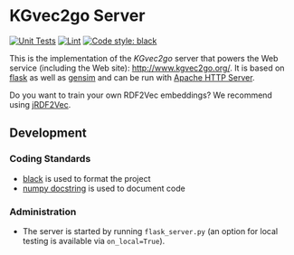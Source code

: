 # KGvec2go Server
[![Unit Tests](https://github.com/janothan/kgvec2go-server/actions/workflows/tests.yml/badge.svg)](https://github.com/janothan/kgvec2go-server/actions/workflows/tests.yml)
[![Lint](https://github.com/janothan/kgvec2go-server/actions/workflows/black.yml/badge.svg)](https://github.com/janothan/kgvec2go-server/actions/workflows/black.yml)
[![Code style: black](https://img.shields.io/badge/code%20style-black-000000.svg)](https://github.com/psf/black)

This is the implementation of the *KGvec2go* server that powers the Web service (including the Web site): 
<a href="http://www.kgvec2go.org/">http://www.kgvec2go.org/</a>.
It is based on <a href="https://www.palletsprojects.com/p/flask/">flask</a> as well as 
<a href="https://radimrehurek.com/gensim/">gensim</a> and can be run with 
<a href="https://httpd.apache.org/">Apache HTTP Server</a>.

<!--Note that the walks were generated using project <a href="https://github.com/janothan/kgvec2go-walks">KGvec2go Walks</a>. -->

Do you want to train your own RDF2Vec embeddings? We recommend using <a href="https://github.com/dwslab/jrdf2vec">jRDF2Vec</a>.


## Development

### Coding Standards
- [black](https://github.com/psf/black) is used to format the project
- [numpy docstring](https://numpydoc.readthedocs.io/en/latest/format.html) is used to document code

### Administration
- The server is started by running `flask_server.py` (an option for local testing is available via `on_local=True`).
